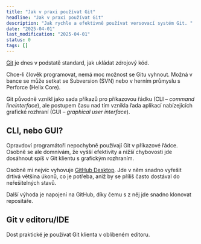 ```yaml
---
title: "Jak v praxi používat Git"
headline: "Jak v praxi používat Git"
description: "Jak rychle a efektivně používat versovací systém Git. "
date: "2025-04-01"
last_modification: "2025-04-01"
status: 0
tags: []
---
```


[Git](https://git-scm.com) je dnes v podstatě standard, jak ukládat zdrojový kód.

Chce-li člověk programovat, nemá moc možnost se Gitu vyhnout. Možná v bance se může setkat se Subversion (SVN) nebo v herním průmyslu s Perforce (Helix Core).

Git původně vznikl jako sada příkazů pro příkazovou řádku (CLI – *command lineinterface*), ale postupem času nad tím vznikla řada aplikací nabízejících grafické rozhraní (GUI – *graphical user interface*).

## CLI, nebo GUI?

Opravdoví programátoři nepochybně používají Git v příkazové řádce. Osobně se ale domnívám, že vyšší efektivity a nižší chybovosti jde dosáhnout spíš v Git klientu s grafickým rozhraním.

Osobně mi nejvíc vyhovuje [GitHub Desktop](https://github.com/apps/desktop). Jde v něm snadno vyřešit drtivá většina úkonů, co je potřeba, aniž by se příliš často dostával do neřešitelných stavů.

Další výhoda je napojení na GitHub, díky čemu s z něj jde snadno klonovat repositáře.

## Git v editoru/IDE

Dost praktické je používat Git klienta v oblíbeném editoru.